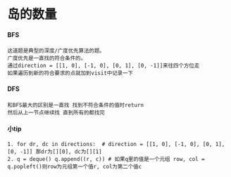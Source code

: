 # 岛的数量
#### BFS
    这道题是典型的深度/广度优先算法的题。
    广度优先是一直找的符合条件的。
    通过direction = [[1, 0], [-1, 0], [0, 1], [0, -1]]来往四个方位走
    如果遍历到新的符合要求的点就加到visit中记录一下
#### DFS
    和BFS最大的区别是一直找 找到不符合条件的值时return
    然后从上一节点继续找 直到所有的都找完
#### 小tip
    1. for dr, dc in directions:  # direction = [[1, 0], [-1, 0], [0, 1], [0, -1]] 那dr为[][0], dc为[][1]
    2. q = deque() q.append((r, c)) # 如果q里的值是一个元组 row, col = q.popleft()则row为元组第一个值r, col为第二个值c
